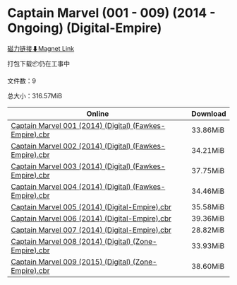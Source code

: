 # Captain Marvel (001 - 009) (2014 - Ongoing) (Digital-Empire)

[磁力链接⬇Magnet Link](magnet:?xt=urn:btih:360a1c378dc27bf0a74703c7d3262fede5bb970a&dn=Captain%20Marvel%20%28001%20-%20009%29%20%282014%20-%20Ongoing%29%20%28Digital-Empire%29)

打包下载📦仍在工事中

文件数：9

总大小：316.57MiB

Online | Download
--- | ---
[Captain Marvel 001 (2014) (Digital) (Fawkes-Empire).cbr](https://github.com/alicewish/markdown/blob/master/comic/Captain-Marvel-001-2014-Digital-Fawkes-Empire-cbr.md) | 33.86MiB
[Captain Marvel 002 (2014) (Digital) (Fawkes-Empire).cbr](https://github.com/alicewish/markdown/blob/master/comic/Captain-Marvel-002-2014-Digital-Fawkes-Empire-cbr.md) | 34.21MiB
[Captain Marvel 003 (2014) (Digital) (Fawkes-Empire).cbr](https://github.com/alicewish/markdown/blob/master/comic/Captain-Marvel-003-2014-Digital-Fawkes-Empire-cbr.md) | 37.75MiB
[Captain Marvel 004 (2014) (Digital) (Fawkes-Empire).cbr](https://github.com/alicewish/markdown/blob/master/comic/Captain-Marvel-004-2014-Digital-Fawkes-Empire-cbr.md) | 34.46MiB
[Captain Marvel 005 (2014) (Digital-Empire).cbr](https://github.com/alicewish/markdown/blob/master/comic/Captain-Marvel-005-2014-Digital-Empire-cbr.md) | 35.58MiB
[Captain Marvel 006 (2014) (Digital-Empire).cbr](https://github.com/alicewish/markdown/blob/master/comic/Captain-Marvel-006-2014-Digital-Empire-cbr.md) | 39.36MiB
[Captain Marvel 007 (2014) (Digital-Empire).cbr](https://github.com/alicewish/markdown/blob/master/comic/Captain-Marvel-007-2014-Digital-Empire-cbr.md) | 28.82MiB
[Captain Marvel 008 (2014) (Digital) (Zone-Empire).cbr](https://github.com/alicewish/markdown/blob/master/comic/Captain-Marvel-008-2014-Digital-Zone-Empire-cbr.md) | 33.93MiB
[Captain Marvel 009 (2015) (Digital) (Zone-Empire).cbr](https://github.com/alicewish/markdown/blob/master/comic/Captain-Marvel-009-2015-Digital-Zone-Empire-cbr.md) | 38.60MiB